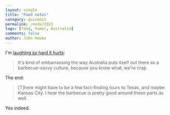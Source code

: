```yaml
---
layout: single 
title: "Food notes" 
category: quickbit
permalink: /node/2323
tags: [food, humor, Australia] 
comments: false 
author: John Hawks 
---
```


I'm <a href="http://www.brisbanetimes.com.au/opinion/blogs/blunt-instrument/flame-me-if-you-will-but-we-suck-at-grills/20091028-hkr7.html">laughing so hard it hurts</a>: 

<blockquote>It's kind of embarrassing the way Australia puts itself out there as a barbecue-savvy culture, because you know what, we're crap.</blockquote>

The end: 

<blockquote>[T]here might have to be a few fact-finding tours to Texas, and maybe Kansas City. I hear the barbecue is pretty good around those parts as well.</blockquote>

Yes indeed. 

